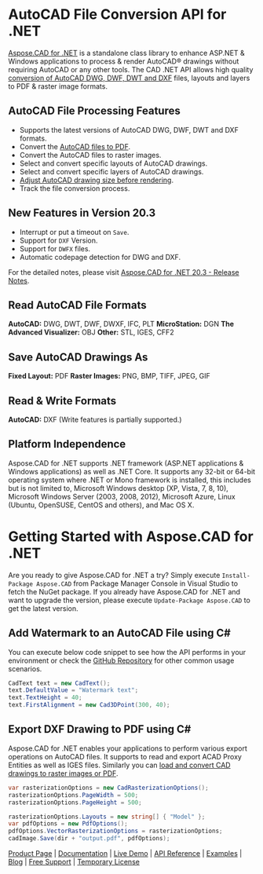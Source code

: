 # AutoCAD File Conversion API for .NET

[Aspose.CAD for .NET](https://products.aspose.com/cad/net) is a standalone class library to enhance ASP.NET & Windows applications to process & render AutoCAD® drawings without requiring AutoCAD or any other tools. The CAD .NET API allows high quality [conversion of AutoCAD DWG, DWF, DWT and DXF](https://docs.aspose.com/display/cadnet/Supported+File+Formats) files, layouts and layers to PDF & raster image formats.

## AutoCAD File Processing Features

- Supports the latest versions of AutoCAD DWG, DWF, DWT and DXF formats.
- Convert the [AutoCAD files to PDF](https://docs.aspose.com/display/cadnet/Converting+CAD+Drawings+to+PDF+and+Raster+Image+Formats).
- Convert the AutoCAD files to raster images.
- Select and convert specific layouts of AutoCAD drawings.
- Select and convert specific layers of AutoCAD drawings.
- [Adjust AutoCAD drawing size before rendering](https://docs.aspose.com/display/cadnet/Adjusting+CAD+Drawing+Size).
- Track the file conversion process.

## New Features in Version 20.3

- Interrupt or put a timeout on `Save`.
- Support for `DXF` Version.
- Support for `DWFX` files.
- Automatic codepage detection for DWG and DXF.

For the detailed notes, please visit [Aspose.CAD for .NET 20.3 - Release Notes](https://docs.aspose.com/display/CADNET/Aspose.CAD+for+.NET+20.3+-+Release+Notes).

## Read AutoCAD File Formats

**AutoCAD:** DWG, DWT, DWF, DWXF, IFC, PLT
**MicroStation:** DGN
**The Advanced Visualizer:** OBJ
**Other:** STL, IGES, CFF2

## Save AutoCAD Drawings As

**Fixed Layout:** PDF
**Raster Images:** PNG, BMP, TIFF, JPEG, GIF

## Read & Write Formats

**AutoCAD:** DXF
(Write features is partially supported.)

## Platform Independence

Aspose.CAD for .NET supports .NET framework (ASP.NET applications & Windows applications) as well as .NET Core. It supports any 32-bit or 64-bit operating system where .NET or Mono framework is installed, this includes but is not limited to, Microsoft Windows desktop (XP, Vista, 7, 8, 10), Microsoft Windows Server (2003, 2008, 2012), Microsoft Azure, Linux (Ubuntu, OpenSUSE, CentOS and others), and Mac OS X.

# Getting Started with Aspose.CAD for .NET

Are you ready to give Aspose.CAD for .NET a try? Simply execute `Install-Package Aspose.CAD` from Package Manager Console in Visual Studio to fetch the NuGet package. If you already have Aspose.CAD for .NET and want to upgrade the version, please execute `Update-Package Aspose.CAD` to get the latest version. 

## Add Watermark to an AutoCAD File using C#

You can execute below code snippet to see how the API performs in your environment or check the [GitHub Repository](https://github.com/aspose-cad/Aspose.CAD-for-.NET) for other common usage scenarios.

```csharp
CadText text = new CadText();
text.DefaultValue = "Watermark text";
text.TextHeight = 40;
text.FirstAlignment = new Cad3DPoint(300, 40);
```

## Export DXF Drawing to PDF using C#

Aspose.CAD for .NET enables your applications to perform various export operations on AutoCAD files. It supports to read and export ACAD Proxy Entities as well as IGES files. Similarly you can [load and convert CAD drawings to raster images or PDF](https://docs.aspose.com/display/cadnet/Converting+CAD+Drawings+to+PDF+and+Raster+Image+Formats). 

```csharp
var rasterizationOptions = new CadRasterizationOptions();
rasterizationOptions.PageWidth = 500;
rasterizationOptions.PageHeight = 500;

rasterizationOptions.Layouts = new string[] { "Model" };
var pdfOptions = new PdfOptions();
pdfOptions.VectorRasterizationOptions = rasterizationOptions;
cadImage.Save(dir + "output.pdf", pdfOptions);
```

[Product Page](https://products.aspose.com/cad/net) | [Documentation](https://docs.aspose.com/display/cadnet/Home) | [Live Demo](https://products.aspose.app/cad/family) | [API Reference](https://apireference.aspose.com/net/cad/) | [Examples](https://github.com/aspose-cad/Aspose.CAD-for-.NET) | [Blog](https://blog.aspose.com/category/cad/) | [Free Support](https://forum.aspose.com/c/cad) |  [Temporary License](https://purchase.aspose.com/temporary-license)
